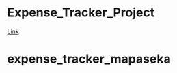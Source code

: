 # Expense_Tracker_Project

[Link](https://the-digitalacademy.github.io/Mapaseka_expense-tracker-1/)
# expense_tracker_mapaseka
